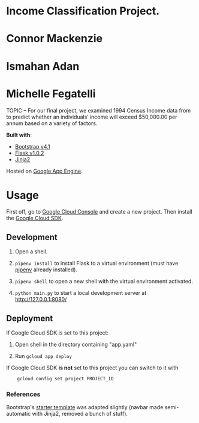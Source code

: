 # Income Classification Project.
# Connor Mackenzie
# Ismahan Adan
# Michelle Fegatelli

TOPIC – For our final project, we examined 1994 Census Income data from to predict whether an individuals’ income will exceed $50,000.00 per annum based on a variety of factors.  

**Built with**:
- [Bootstrap v4.1](https://getbootstrap.com/docs/4.1/getting-started/introduction/)
- [Flask v1.0.2](http://flask.pocoo.org/)
- [Jinja2](http://jinja.pocoo.org/docs/2.10/)

Hosted on [Google App Engine](https://cloud.google.com/appengine/).

# Usage

First off, go to [Google Cloud Console](https://console.cloud.google.com/) and create a new project. Then install the [Google Cloud SDK](https://cloud.google.com/sdk/).

## Development

1. Open a shell.

2. `pipenv install` to install Flask to a virtual environment (must have [pipenv](https://docs.pipenv.org/) already installed).

3. `pipenv shell` to open a new shell with the virtual environment activated.

4. `python main.py` to start a local development server at http://127.0.0.1:8080/

## Deployment

If Google Cloud SDK is set to this project:

1. Open shell in the directory containing "app.yaml"

2. Run `gcloud app deploy`

If Google Cloud SDK **is not** set to this project you can switch to it with

```bash
    gcloud config set project PROJECT_ID
```

### References

Bootstrap's [starter template](https://getbootstrap.com/docs/4.1/examples/starter-template/) was adapted slightly (navbar made semi-automatic with Jinja2, removed a bunch of stuff).
